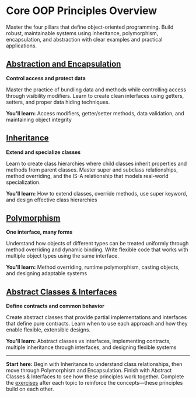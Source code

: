 # Core OOP Principles Overview

Master the four pillars that define object-oriented programming. Build robust, maintainable systems using inheritance, polymorphism, encapsulation, and abstraction with clear examples and practical applications.

## [Abstraction and Encapsulation](./encapsulation.md)

**Control access and protect data**

Master the practice of bundling data and methods while controlling access through visibility modifiers. Learn to create clean interfaces using getters, setters, and proper data hiding techniques.

**You'll learn:** Access modifiers, getter/setter methods, data validation, and maintaining object integrity

## [Inheritance](./inheritance.md)

**Extend and specialize classes**

Learn to create class hierarchies where child classes inherit properties and methods from parent classes. Master super and subclass relationships, method overriding, and the IS-A relationship that models real-world specialization.

**You'll learn:** How to extend classes, override methods, use super keyword, and design effective class hierarchies

## [Polymorphism](./polymorphism.md)

**One interface, many forms**

Understand how objects of different types can be treated uniformly through method overriding and dynamic binding. Write flexible code that works with multiple object types using the same interface.

**You'll learn:** Method overriding, runtime polymorphism, casting objects, and designing adaptable systems



## [Abstract Classes & Interfaces](./abstract-interfaces.md)

**Define contracts and common behavior**

Create abstract classes that provide partial implementations and interfaces that define pure contracts. Learn when to use each approach and how they enable flexible, extensible designs.

**You'll learn:** Abstract classes vs interfaces, implementing contracts, multiple inheritance through interfaces, and designing flexible systems

***

**Start here:** Begin with Inheritance to understand class relationships, then move through Polymorphism and Encapsulation. Finish with Abstract Classes & Interfaces to see how these principles work together. Complete the [exercises](exercises.md) after each topic to reinforce the concepts—these principles build on each other.
